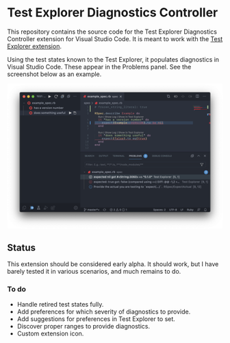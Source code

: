 Test Explorer Diagnostics Controller
====================================

This repository contains the source code for the Test Explorer Diagnostics Controller extension for Visual Studio Code. It is meant to work with the [Test Explorer extension](https://marketplace.visualstudio.com/items?itemName=hbenl.vscode-test-explorer).

Using the test states known to the Test Explorer, it populates diagnostics in Visual Studio Code. These appear in the Problems panel. See the screenshot below as an example.

![](img/screenshot.png)


Status
------

This extension should be considered early alpha. It should work, but I have barely tested it in various scenarios, and much remains to do.


### To do ###

* Handle retired test states fully.
* Add preferences for which severity of diagnostics to provide.
* Add suggestions for preferences in Test Explorer to set.
* Discover proper ranges to provide diagnostics.
* Custom extension icon.
